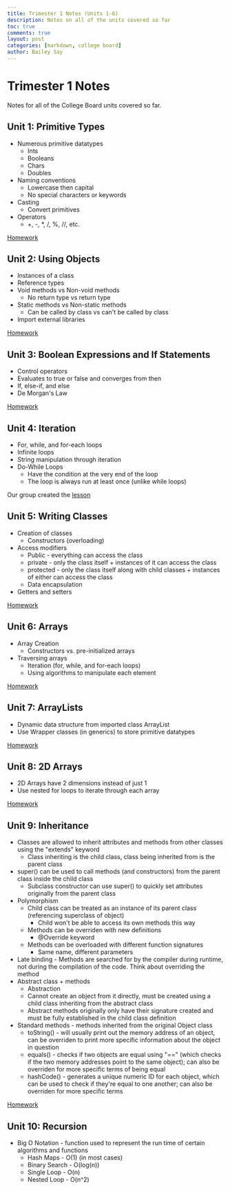 ```yaml
---
title: Trimester 1 Notes (Units 1-6)
description: Notes on all of the units covered so far
toc: true
comments: true
layout: post
categories: [markdown, college board]
author: Bailey Say
---
```


# Trimester 1 Notes

Notes for all of the College Board units covered so far.

## Unit 1: Primitive Types

- Numerous primitive datatypes
  - Ints
  - Booleans
  - Chars
  - Doubles
- Naming conventions
  - Lowercase then capital
  - No special characters or keywords
- Casting
  - Convert primitives
- Operators
  - +, -, *, /, %, //, etc.
  
[Homework]({{site.baseurl}}/2022/10/16/unit1primitives.html)

## Unit 2: Using Objects

- Instances of a class
- Reference types
- Void methods vs Non-void methods
  - No return type vs return type
- Static methods vs Non-static methods
  - Can be called by class vs can't be called by class
- Import external libraries
  
[Homework]({{site.baseurl}}/2022/10/18/unit2objects.html)

## Unit 3: Boolean Expressions and If Statements

- Control operators
- Evaluates to true or false and converges from then
- If, else-if, and else
- De Morgan's Law
  
[Homework]({{site.baseurl}}/2022/10/20/unit3booleans.html)

## Unit 4: Iteration

- For, while, and for-each loops
- Infinite loops
- String manipulation through iteration
- Do-While Loops
  - Have the condition at the very end of the loop
  - The loop is always run at least once (unlike while loops)
  
Our group created the [lesson](https://nicm2.github.io/macromonkeys_blog/college%20board/units/2022/10/10/unit4iteration.html)

## Unit 5: Writing Classes

- Creation of classes
  - Constructors (overloading)
- Access modifiers
  - Public - everything can access the class
  - private - only the class itself + instances of it can access the class
  - protected - only the class itself along with child classes + instances of either can access the class
  - Data encapsulation
- Getters and setters
  
[Homework]({{site.baseurl}}/2022/10/24/unit5classes.html)

## Unit 6: Arrays

- Array Creation
  - Constructors vs. pre-initialized arrays
- Traversing arrays
  - Iteration (for, while, and for-each loops)
  - Using algorithms to manipulate each element
  
[Homework]({{site.baseurl}}/jupyter/2022/10/25/unit6arrays.html)

## Unit 7: ArrayLists

- Dynamic data structure from imported class ArrayList
- Use Wrapper classes (in generics) to store primitive datatypes

[Homework]({{site.baseurl}}/java/labs/2022/11/30/unit7arraylists.html)
## Unit 8: 2D Arrays

- 2D Arrays have 2 dimensions instead of just 1
- Use nested for loops to iterate through each array

[Homework]({{site.baseurl}}//jupyter/college%20board/2022/12/06/unit82darrays.html)

## Unit 9: Inheritance

- Classes are allowed to inherit attributes and methods from other classes using the "extends" keyword
  - Class inheriting is the child class, class being inherited from is the parent class
- super() can be used to call methods (and constructors) from the parent class inside the child class
  - Subclass constructor can use super() to quickly set attributes originally from the parent class
- Polymorphism
  - Child class can be treated as an instance of its parent class (referencing superclass of object)
    - Child won't be able to access its own methods this way
  - Methods can be overriden with new definitions
    - @Override keyword
  - Methods can be overloaded with different function signatures
    - Same name, different parameters
- Late binding - Methods are searched for by the compiler during runtime, not during the compilation of the code. Think about overriding the method
- Abstract class + methods
  - Abstraction
  - Cannot create an object from it directly, must be created using a child class inheriting from the abstract class
  - Abstract methods originally only have their signature created and must be fully established in the child class definition
- Standard methods - methods inherited from the original Object class
  - toString() - will usually print out the memory address of an object, can be overriden to print more specific information about the object in question
  - equals() - checks if two objects are equal using "==" (which checks if the two memory addresses point to the same object); can also be overriden for more specific terms of being equal
  - hashCode() - generates a unique numeric ID for each object, which can be used to check if they're equal to one another; can also be overriden for more specific terms

[Homework]({{site.baseurl}}//jupyter/college%20board/2022/12/13/unit9inheritance.html)

## Unit 10: Recursion

- Big O Notation - function used to represent the run time of certain algorithms and functions
  - Hash Maps - O(1) (in most cases)
  - Binary Search - O(log(n))
  - Single Loop - O(n)
  - Nested Loop - O(n^2)